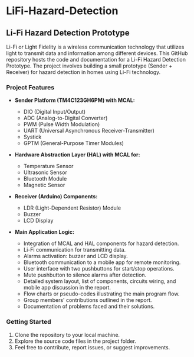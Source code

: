 # LiFi-Hazard-Detection

## Li-Fi Hazard Detection Prototype

Li-Fi or Light Fidelity is a wireless communication technology that utilizes light to transmit data and information among different devices. This GitHub repository hosts the code and documentation for a Li-Fi Hazard Detection Prototype. The project involves building a small prototype (Sender + Receiver) for hazard detection in homes using Li-Fi technology.

### Project Features

- **Sender Platform (TM4C123GH6PM) with MCAL:**
  - DIO (Digital Input/Output)
  - ADC (Analog-to-Digital Converter)
  - PWM (Pulse Width Modulation)
  - UART (Universal Asynchronous Receiver-Transmitter)
  - Systick
  - GPTM (General-Purpose Timer Modules)

- **Hardware Abstraction Layer (HAL) with MCAL for:**
  - Temperature Sensor
  - Ultrasonic Sensor
  - Bluetooth Module
  - Magnetic Sensor

- **Receiver (Arduino) Components:**
  - LDR (Light-Dependent Resistor) Module
  - Buzzer
  - LCD Display

- **Main Application Logic:**
  - Integration of MCAL and HAL components for hazard detection.
  - Li-Fi communication for transmitting data.
  - Alarms activation: buzzer and LCD display.
  - Bluetooth communication to a mobile app for remote monitoring.
  - User interface with two pushbuttons for start/stop operations.
  - Mute pushbutton to silence alarms after detection.
  - Detailed system layout, list of components, circuits wiring, and mobile app discussion in the report.
  - Flow charts or pseudo-codes illustrating the main program flow.
  - Group members' contributions outlined in the report.
  - Documentation of problems faced and their solutions.

### Getting Started

1. Clone the repository to your local machine.
2. Explore the source code files in the project folder.
3. Feel free to contribute, report issues, or suggest improvements.

